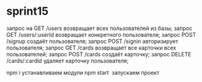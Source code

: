 # sprint15

запрос на GET /users возвращает всех пользователей из базы;
запрос GET /users/:userId возвращает конкретного пользователя;
запрос POST /signup  создаёт пользователя;
запрос POST /signin  авторизирует пользователя;
запрос GET /cards возвращает все карточки всех пользователей;
запрос POST /cards создаёт карточку;
запрос DELETE /cards/:cardid удаляет карточку пользователя;

npm i устанавливаем модули
npm start  запускаем проект
